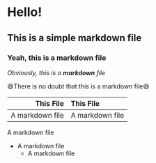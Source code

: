 # Hello!
## This is a simple markdown file
### Yeah, this is a markdown file
_Obviously, this is a **markdown** file_

:smile:There is no doubt that this is a markdown file:smile:

This File | This File
--------: | :--------
A markdown file | A markdown file

A markdown file
  * A markdown file
    * A markdown file
